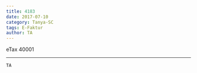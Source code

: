 ```yaml
---
title: 4183
date: 2017-07-10
category: Tanya-SC
tags: E-Faktur
author: TA
---
```


eTax 40001

---



`TA`
